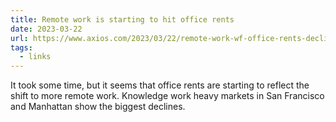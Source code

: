 ```yaml
---
title: Remote work is starting to hit office rents
date: 2023-03-22
url: https://www.axios.com/2023/03/22/remote-work-wf-office-rents-decline
tags:
  - links
---
```


It took some time, but it seems that office rents are starting to reflect the shift to more remote work.
Knowledge work heavy markets in San Francisco and Manhattan show the biggest declines.
